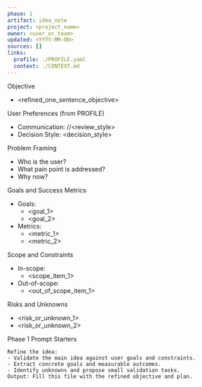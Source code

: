 ```yaml
---
phase: 1
artifact: idea_note
project: <project_name>
owner: <user_or_team>
updated: <YYYY-MM-DD>
sources: []
links:
  profile: ./PROFILE.yaml
  context: ./CONTEXT.md
---
```


Objective
- <refined_one_sentence_objective>

User Preferences (from PROFILE)
- Communication: <verbosity>/<tone>/<review_style>
- Decision Style: <decision_style>

Problem Framing
- Who is the user?
- What pain point is addressed?
- Why now?

Goals and Success Metrics
- Goals:
  - <goal_1>
  - <goal_2>
- Metrics:
  - <metric_1>
  - <metric_2>

Scope and Constraints
- In-scope:
  - <scope_item_1>
- Out-of-scope:
  - <out_of_scope_item_1>

Risks and Unknowns
- <risk_or_unknown_1>
- <risk_or_unknown_2>

Phase 1 Prompt Starters
```text
Refine the idea:
- Validate the main idea against user goals and constraints.
- Extract concrete goals and measurable outcomes.
- Identify unknowns and propose small validation tasks.
Output: Fill this file with the refined objective and plan.
```


